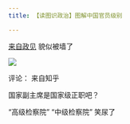 ```yaml
---
title: 【读图识政治】图解中国官员级别

---
```



[来自政见](http://cnpolitics.org/2013/03/chinese-officials/)
貌似被墙了

<img src="/images/raw/Politics - ChineseOfficials2013 - cnpolitics.jpg"></img>

评论：
来自知乎

国家副主席是国家级正职吧？

  “高级检察院” “中级检察院” 笑尿了
